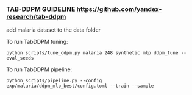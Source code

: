 ### TAB-DDPM GUIDELINE https://github.com/yandex-research/tab-ddpm

add malaria dataset to the data folder

To run TabDDPM tuning:
```
python scripts/tune_ddpm.py malaria 248 synthetic mlp ddpm_tune --eval_seeds
```

To run TabDDPM pipeline:
```
python scripts/pipeline.py --config exp/malaria/ddpm_mlp_best/config.toml --train --sample
```

